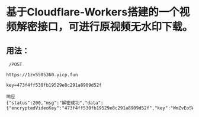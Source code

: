 # 基于Cloudflare-Workers搭建的一个视频解密接口，可进行原视频无水印下载。
## 用法：
```
 /POST

https://1zv5505360.yicp.fun

key=473f4ff530fb19529e8c291a8909d52f

响应
{"status":200,"msg":"解密成功","data":{"encryptedVideoKey":"473f4ff530fb19529e8c291a8909d52f","key":"WmZvEoSW3P4ihDD8","base64":"V21adkVvU1czUDRpaEREOA=="}}
```
